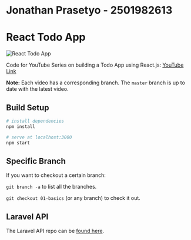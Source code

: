 # Jonathan Prasetyo - 2501982613

# React Todo App

![React Todo App](https://user-images.githubusercontent.com/4316355/40896619-028936a4-6784-11e8-8bad-1ef6537a1a12.png)

Code for YouTube Series on building a Todo App using React.js: [YouTube Link](https://www.youtube.com/playlist?list=PLEhEHUEU3x5qz5OYDXamBmYnLvwboYTdH)

**Note:** Each video has a corresponding branch. The `master` branch is up to date with the latest video.

## Build Setup

``` bash
# install dependencies
npm install

# serve at localhost:3000
npm start
```

## Specific Branch

If you want to checkout a certain branch:

`git branch -a` to list all the branches.

`git checkout 01-basics` (or any branch) to check it out.

## Laravel API

The Laravel API repo can be [found here](https://github.com/drehimself/todo-laravel).
